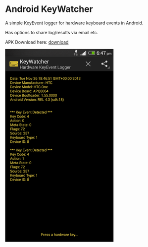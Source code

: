 Android KeyWatcher
===========================

A simple KeyEvent logger for hardware keyboard events in Android.

Has options to share log/results via email etc.

APK Download here: [download](KeyWatcher-1.0.apk)

![screenshot](screenshot.png)

